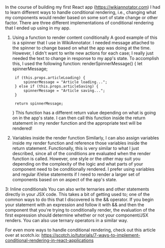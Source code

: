 In the course of building my first React app (https://wikiannotator.com) I had to learn different ways to handle conditional rendering, i.e., changing what my components would render based on some sort of state change or other factor. There are three different implementations of conditional rendering that I ended up using in my app.

1. Using a function to render content conditionally
A good example of this is a spinner that I use in WikiAnnotator. I needed message attached to the spinner to change based on what the app was doing at the time. However, I didn't want to write new actions for each case; I really just needed the text to change in response to my app's state. To accomplish this, I used the following function:
	renderSpinnerMessage() {
		let spinnerMessage;

		if (this.props.articleLoading) {
			spinnerMessage = "Article loading...";
		} else if (this.props.articleSaving) {
			spinnerMessage = "Article saving...";
		}

		return spinnerMessage;
	}
This function has a different return value depending on what is going on in the app's state. I can then call this function inside the return statement in my render function and the appropriate text will be rendered!

2. Variables inside the render function
Similarly, I can also assign variables inside my render function and reference those variables inside the return statement. Functionally, this is very similar to what I just described, since all of the conditions are evaluated when the render function is called. However, one style or the other may suit you depending on the complexity of the logic and what parts of your component need to be conditionally rendered. I prefer using variables and regular if/else statements if I need to render a larger set of components based on on aspect of the app's state.

3: Inline conditionals
You can also write ternaries and other statements directly in your JSX code. This takes a bit of getting used to; one of the common ways to do this that I discovered is the && operator. If you begin your statement with an expression and follow it with && and then the component that you're trying to conditionally render, the evaluation of the first expression should determine whether or not your component/JSX renders. You can also use ternary operators in a similar way. 

For even more ways to handle conditional rendering, check out this article over at scotch.io: https://scotch.io/tutorials/7-ways-to-implement-conditional-rendering-in-react-applications
